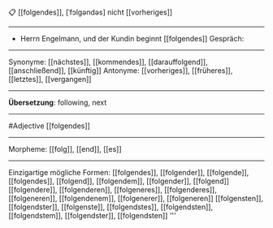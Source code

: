 📋 [[folgendes]], [ˈfɔlɡəndəs]
nicht [[vorheriges]]

---

- Herrn Engelmann, und der Kundin beginnt [[folgendes]] Gespräch:

---

Synonyme: [[nächstes]], [[kommendes]], [[darauffolgend]], [[anschließend]], [[künftig]]
Antonyme: [[vorheriges]], [[früheres]], [[letztes]], [[vergangen]]

---

**Übersetzung**:
following, next

---

#Adjective [[folgendes]]

---

Morpheme:
[[folg]], [[end]], [[es]]

---

Einzigartige mögliche Formen:
[[folgendes]], [[folgender]], [[folgende]], [[folgendes]], [[folgend]], [[folgendem]], [[folgender]], [[folgend]]
[[folgendere]], [[folgenderen]], [[folgeneres]], [[folgenderes]], [[folgeneren]], [[folgendenem]], [[folgenerer]], [[folgeneren]]
[[folgensten]], [[folgendster]], [[folgenste]], [[folgendstes]], [[folgendsten]], [[folgendstem]], [[folgendster]], [[folgendsten]]
'''
